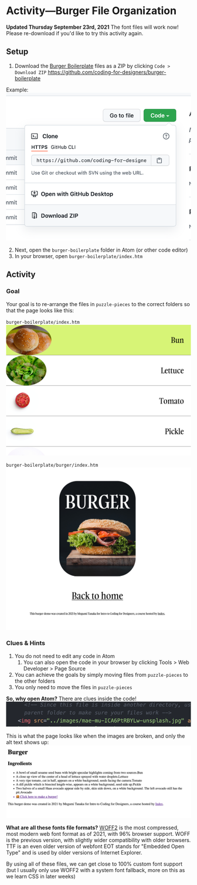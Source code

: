 # Activity—Burger File Organization
**Updated Thursday September 23rd, 2021**
The font files will work now! Please re-download if you'd like to try this activity again.

## Setup
1. Download the [Burger Boilerplate](https://github.com/coding-for-designers/burger-boilerplate) files as a ZIP by clicking `Code > Download ZIP`
https://github.com/coding-for-designers/burger-boilerplate

Example:
![](attachments/Screen%20Shot%202021-09-20%20at%2010.06.42%20PM.png)

2. Next, open the `burger-boilerplate` folder in Atom (or other code editor)
3. In your browser, open `burger-boilerplate/index.htm`

## Activity
### Goal
Your goal is to re-arrange the files in `puzzle-pieces` to the correct folders so that the page looks like this:

`burger-boilerplate/index.htm`
![](attachments/Screen%20Shot%202021-09-20%20at%2010.09.16%20PM.png)

`burger-boilerplate/burger/index.htm`
![](attachments/Screen%20Shot%202021-09-20%20at%2010.09.07%20PM.png)

### Clues & Hints
1. You do not need to edit any code in Atom
	1. You can also open the code in your browser by clicking Tools > Web Developer > Page Source
2. You can achieve the goals by simply moving files from `puzzle-pieces` to the other folders
3. You only need to move the files in `puzzle-pieces`

**So, why open Atom?**
There are clues inside the code!
![](attachments/Screen%20Shot%202021-09-20%20at%2010.11.53%20PM.png)

This is what the page looks like when the images are broken, and only the alt text shows up:
![](attachments/Screen%20Shot%202021-09-20%20at%2010.12.40%20PM.png)

**What are all these fonts file formats?**
[WOFF2](https://caniuse.com/?search=woff2) is the most compressed, most modern web font format as of 2021, with 96% browser support.
WOFF is the previous version, with slightly wider compatibility with older browsers.
TTF is an even older version of webfont
EOT stands for "Embedded Open Type" and is used by older versions of Internet Explorer. 

By using all of these files, we can get close to 100% custom font support (but I usually only use WOFF2 with a system font fallback, more on this as we learn CSS in later weeks)